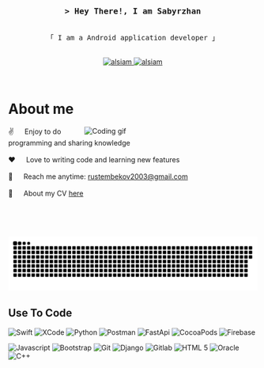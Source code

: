 <!-- Intro  -->
<h3 align="center">
        <samp>&gt; Hey There!, I am
                <b>Sabyrzhan</a></b>
        </samp>
</h3>


<p align="center"> 
  <samp>
    <br>
    「 I am a  Android application developer   」
    <br>
    <br>
  </samp>
</p>

<p align="center">

 <a href="https://www.linkedin.com/in/rustembekov2003/" target="_blank">
  <img src="https://img.shields.io/badge/LinkedIn-0077B5?style=for-the-badge&logo=linkedin&logoColor=white" alt="alsiam"/>
 </a>
 <a href="https://t.me/qarapaimm" target="_blank">
  <img src="https://img.shields.io/badge/Telegram-2CA5E0?style=for-the-badge&logo=telegram&logoColor=white" alt="alsiam"  />
   
  </a> 
</p>
<br />

<!-- About Section -->
 # About me
 
<p>
 <img align="right" width="350" src="/assets/programmer.gif" alt="Coding gif" />
  
 ✌️ &emsp; Enjoy to do programming and sharing knowledge <br/><br/>
 ❤️ &emsp; Love to writing code and learning new features<br/><br/>
 📧 &emsp; Reach me anytime: rustembekov2003@gmail.com<br/><br/>
 📁 &emsp; About my CV [here](https://github.com/rustembekov/rustembekov/blob/main/CV-Rustembekov%20Sabyrzhan.pdf)

</p>

<br/>
<br/>
<br/>
<p align="center">
 <img width="600" src="assets/github-snake.svg" alt="snake"/>
</p>

## Use To Code
![Swift](https://img.shields.io/badge/Swift-FA7343?style=for-the-badge&logo=swift&logoColor=white)
![XCode](https://img.shields.io/badge/Xcode-007ACC?style=for-the-badge&logo=Xcode&logoColor=white)
![Python](https://img.shields.io/badge/Python-FFD43B?style=for-the-badge&logo=python&logoColor=blue)
![Postman](https://img.shields.io/badge/Postman-FF6C37?style=for-the-badge&logo=Postman&logoColor=white)
![FastApi](https://img.shields.io/badge/fastapi-109989?style=for-the-badge&logo=FASTAPI&logoColor=white)
![CocoaPods](https://img.shields.io/badge/cocoapods-FA2A02?style=for-the-badge&logo=cocoapods&logoColor=white)
![Firebase](https://img.shields.io/badge/firebase-ffca28?style=for-the-badge&logo=firebase&logoColor=black)

![Javascript](https://img.shields.io/badge/Javascript-F0DB4F?style=for-the-badge&labelColor=black&logo=javascript&logoColor=F0DB4F)
![Bootstrap](https://img.shields.io/badge/Bootstrap-563D7C?style=for-the-badge&logo=bootstrap&logoColor=white)
    ![Git](https://img.shields.io/badge/Git-F05032?style=for-the-badge&logo=git&logoColor=white)
    ![Django](https://img.shields.io/badge/Django-092E20?style=for-the-badge&logo=django&logoColor=green)
    ![Gitlab](https://img.shields.io/badge/GitLab-330F63?style=for-the-badge&logo=gitlab&logoColor=white)
    ![HTML 5](https://img.shields.io/badge/HTML5-E34F26?style=for-the-badge&logo=html5&logoColor=white)
    ![Oracle](https://img.shields.io/badge/Oracle-F80000?style=for-the-badge&logo=oracle&logoColor=black)
    ![C++](https://img.shields.io/badge/C%2B%2B-00599C?style=for-the-badge&logo=c%2B%2B&logoColor=white)

<br/>

